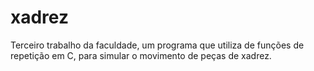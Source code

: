 # xadrez
Terceiro trabalho da faculdade, um programa que utiliza de funções de repetição em C, para simular o movimento de peças de xadrez.
